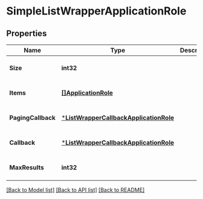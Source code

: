 # SimpleListWrapperApplicationRole

## Properties
Name | Type | Description | Notes
------------ | ------------- | ------------- | -------------
**Size** | **int32** |  | [optional] [default to null]
**Items** | [**[]ApplicationRole**](ApplicationRole.md) |  | [optional] [default to null]
**PagingCallback** | [***ListWrapperCallbackApplicationRole**](ListWrapperCallbackApplicationRole.md) |  | [optional] [default to null]
**Callback** | [***ListWrapperCallbackApplicationRole**](ListWrapperCallbackApplicationRole.md) |  | [optional] [default to null]
**MaxResults** | **int32** |  | [optional] [default to null]

[[Back to Model list]](../README.md#documentation-for-models) [[Back to API list]](../README.md#documentation-for-api-endpoints) [[Back to README]](../README.md)

